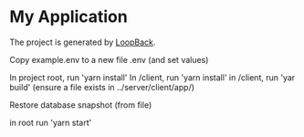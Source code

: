 # My Application

The project is generated by [LoopBack](http://loopback.io).

Copy example.env to a new file .env (and set values)

In project root, run 'yarn install'
In /client, run 'yarn install'
in /client, run 'yar build' (ensure a file exists in ../server/client/app/)

Restore database snapshot (from file)

in root run 'yarn start'
